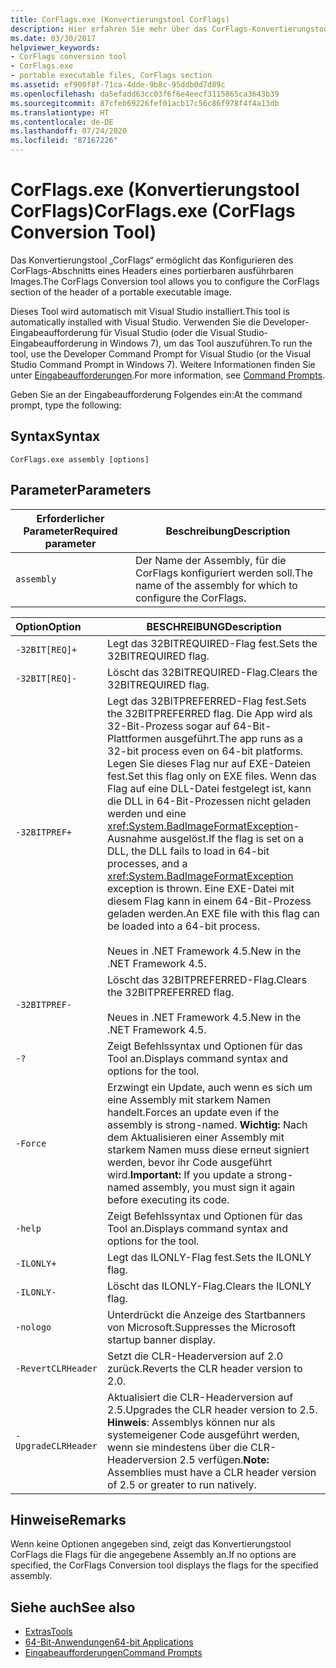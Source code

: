 ```yaml
---
title: CorFlags.exe (Konvertierungstool CorFlags)
description: Hier erfahren Sie mehr über das CorFlags-Konvertierungstool „CorFlags.exe“. Dieses Tool ermöglicht das Konfigurieren des CorFlags-Abschnitts eines portierbaren und ausführbaren Imageheaders.
ms.date: 03/30/2017
helpviewer_keywords:
- CorFlags conversion tool
- CorFlags.exe
- portable executable files, CorFlags section
ms.assetid: ef900f8f-71ca-4dde-9b8c-95ddb0d7d89c
ms.openlocfilehash: da5efadd63cc03f6f6e4eecf3115865ca3643b39
ms.sourcegitcommit: 87cfeb69226fef01acb17c56c86f978f4f4a13db
ms.translationtype: HT
ms.contentlocale: de-DE
ms.lasthandoff: 07/24/2020
ms.locfileid: "87167226"
---
```

# <a name="corflagsexe-corflags-conversion-tool"></a><span data-ttu-id="0b808-104">CorFlags.exe (Konvertierungstool CorFlags)</span><span class="sxs-lookup"><span data-stu-id="0b808-104">CorFlags.exe (CorFlags Conversion Tool)</span></span>
<span data-ttu-id="0b808-105">Das Konvertierungstool „CorFlags“ ermöglicht das Konfigurieren des CorFlags-Abschnitts eines Headers eines portierbaren ausführbaren Images.</span><span class="sxs-lookup"><span data-stu-id="0b808-105">The CorFlags Conversion tool allows you to configure the CorFlags section of the header of a portable executable image.</span></span>  
  
 <span data-ttu-id="0b808-106">Dieses Tool wird automatisch mit Visual Studio installiert.</span><span class="sxs-lookup"><span data-stu-id="0b808-106">This tool is automatically installed with Visual Studio.</span></span> <span data-ttu-id="0b808-107">Verwenden Sie die Developer-Eingabeaufforderung für Visual Studio (oder die Visual Studio-Eingabeaufforderung in Windows 7), um das Tool auszuführen.</span><span class="sxs-lookup"><span data-stu-id="0b808-107">To run the tool, use the Developer Command Prompt for Visual Studio (or the Visual Studio Command Prompt in Windows 7).</span></span> <span data-ttu-id="0b808-108">Weitere Informationen finden Sie unter [Eingabeaufforderungen](developer-command-prompt-for-vs.md).</span><span class="sxs-lookup"><span data-stu-id="0b808-108">For more information, see [Command Prompts](developer-command-prompt-for-vs.md).</span></span>  
  
 <span data-ttu-id="0b808-109">Geben Sie an der Eingabeaufforderung Folgendes ein:</span><span class="sxs-lookup"><span data-stu-id="0b808-109">At the command prompt, type the following:</span></span>  
  
## <a name="syntax"></a><span data-ttu-id="0b808-110">Syntax</span><span class="sxs-lookup"><span data-stu-id="0b808-110">Syntax</span></span>  
  
```console  
CorFlags.exe assembly [options]  
```  
  
## <a name="parameters"></a><span data-ttu-id="0b808-111">Parameter</span><span class="sxs-lookup"><span data-stu-id="0b808-111">Parameters</span></span>  
  
|<span data-ttu-id="0b808-112">Erforderlicher Parameter</span><span class="sxs-lookup"><span data-stu-id="0b808-112">Required parameter</span></span>|<span data-ttu-id="0b808-113">Beschreibung</span><span class="sxs-lookup"><span data-stu-id="0b808-113">Description</span></span>|  
|------------------------|-----------------|  
|`assembly`|<span data-ttu-id="0b808-114">Der Name der Assembly, für die CorFlags konfiguriert werden soll.</span><span class="sxs-lookup"><span data-stu-id="0b808-114">The name of the assembly for which to configure the CorFlags.</span></span>|  
  
|<span data-ttu-id="0b808-115">Option</span><span class="sxs-lookup"><span data-stu-id="0b808-115">Option</span></span>|<span data-ttu-id="0b808-116">BESCHREIBUNG</span><span class="sxs-lookup"><span data-stu-id="0b808-116">Description</span></span>|  
|:------------|-----------------|  
|`-32BIT[REQ]+`|<span data-ttu-id="0b808-117">Legt das 32BITREQUIRED-Flag fest.</span><span class="sxs-lookup"><span data-stu-id="0b808-117">Sets the 32BITREQUIRED flag.</span></span>|  
|`-32BIT[REQ]-`|<span data-ttu-id="0b808-118">Löscht das 32BITREQUIRED-Flag.</span><span class="sxs-lookup"><span data-stu-id="0b808-118">Clears the 32BITREQUIRED flag.</span></span>|  
|`-32BITPREF+`|<span data-ttu-id="0b808-119">Legt das 32BITPREFERRED-Flag fest.</span><span class="sxs-lookup"><span data-stu-id="0b808-119">Sets the 32BITPREFERRED flag.</span></span> <span data-ttu-id="0b808-120">Die App wird als 32-Bit-Prozess sogar auf 64-Bit-Plattformen ausgeführt.</span><span class="sxs-lookup"><span data-stu-id="0b808-120">The app runs as a 32-bit process even on 64-bit platforms.</span></span> <span data-ttu-id="0b808-121">Legen Sie dieses Flag nur auf EXE-Dateien fest.</span><span class="sxs-lookup"><span data-stu-id="0b808-121">Set this flag only on EXE files.</span></span> <span data-ttu-id="0b808-122">Wenn das Flag auf eine DLL-Datei festgelegt ist, kann die DLL in 64-Bit-Prozessen nicht geladen werden und eine <xref:System.BadImageFormatException>-Ausnahme ausgelöst.</span><span class="sxs-lookup"><span data-stu-id="0b808-122">If the flag is set on a DLL, the DLL fails to load in 64-bit processes, and a <xref:System.BadImageFormatException> exception is thrown.</span></span> <span data-ttu-id="0b808-123">Eine EXE-Datei mit diesem Flag kann in einem 64-Bit-Prozess geladen werden.</span><span class="sxs-lookup"><span data-stu-id="0b808-123">An EXE file with this flag can be loaded into a 64-bit process.</span></span><br /><br /> <span data-ttu-id="0b808-124">Neues in .NET Framework 4.5.</span><span class="sxs-lookup"><span data-stu-id="0b808-124">New in the .NET Framework 4.5.</span></span>|  
|`-32BITPREF-`|<span data-ttu-id="0b808-125">Löscht das 32BITPREFERRED-Flag.</span><span class="sxs-lookup"><span data-stu-id="0b808-125">Clears the 32BITPREFERRED flag.</span></span><br /><br /> <span data-ttu-id="0b808-126">Neues in .NET Framework 4.5.</span><span class="sxs-lookup"><span data-stu-id="0b808-126">New in the .NET Framework 4.5.</span></span>|  
|`-?`|<span data-ttu-id="0b808-127">Zeigt Befehlssyntax und Optionen für das Tool an.</span><span class="sxs-lookup"><span data-stu-id="0b808-127">Displays command syntax and options for the tool.</span></span>|  
|`-Force`|<span data-ttu-id="0b808-128">Erzwingt ein Update, auch wenn es sich um eine Assembly mit starkem Namen handelt.</span><span class="sxs-lookup"><span data-stu-id="0b808-128">Forces an update even if the assembly is strong-named.</span></span> <span data-ttu-id="0b808-129">**Wichtig:**  Nach dem Aktualisieren einer Assembly mit starkem Namen muss diese erneut signiert werden, bevor ihr Code ausgeführt wird.</span><span class="sxs-lookup"><span data-stu-id="0b808-129">**Important:**  If you update a strong-named assembly, you must sign it again before executing its code.</span></span>|  
|`-help`|<span data-ttu-id="0b808-130">Zeigt Befehlssyntax und Optionen für das Tool an.</span><span class="sxs-lookup"><span data-stu-id="0b808-130">Displays command syntax and options for the tool.</span></span>|  
|`-ILONLY+`|<span data-ttu-id="0b808-131">Legt das ILONLY-Flag fest.</span><span class="sxs-lookup"><span data-stu-id="0b808-131">Sets the ILONLY flag.</span></span>|  
|`-ILONLY-`|<span data-ttu-id="0b808-132">Löscht das ILONLY-Flag.</span><span class="sxs-lookup"><span data-stu-id="0b808-132">Clears the ILONLY flag.</span></span>|  
|`-nologo`|<span data-ttu-id="0b808-133">Unterdrückt die Anzeige des Startbanners von Microsoft.</span><span class="sxs-lookup"><span data-stu-id="0b808-133">Suppresses the Microsoft startup banner display.</span></span>|  
|`-RevertCLRHeader`|<span data-ttu-id="0b808-134">Setzt die CLR-Headerversion auf 2.0 zurück.</span><span class="sxs-lookup"><span data-stu-id="0b808-134">Reverts the CLR header version to 2.0.</span></span>|  
|`-UpgradeCLRHeader`|<span data-ttu-id="0b808-135">Aktualisiert die CLR-Headerversion auf 2.5.</span><span class="sxs-lookup"><span data-stu-id="0b808-135">Upgrades the CLR header version to 2.5.</span></span> <span data-ttu-id="0b808-136">**Hinweis**:  Assemblys können nur als systemeigener Code ausgeführt werden, wenn sie mindestens über die CLR-Headerversion 2.5 verfügen.</span><span class="sxs-lookup"><span data-stu-id="0b808-136">**Note:**  Assemblies must have a CLR header version of 2.5 or greater to run natively.</span></span>|  
  
## <a name="remarks"></a><span data-ttu-id="0b808-137">Hinweise</span><span class="sxs-lookup"><span data-stu-id="0b808-137">Remarks</span></span>  
 <span data-ttu-id="0b808-138">Wenn keine Optionen angegeben sind, zeigt das Konvertierungstool CorFlags die Flags für die angegebene Assembly an.</span><span class="sxs-lookup"><span data-stu-id="0b808-138">If no options are specified, the CorFlags Conversion tool displays the flags for the specified assembly.</span></span>  
  
## <a name="see-also"></a><span data-ttu-id="0b808-139">Siehe auch</span><span class="sxs-lookup"><span data-stu-id="0b808-139">See also</span></span>

- [<span data-ttu-id="0b808-140">Extras</span><span class="sxs-lookup"><span data-stu-id="0b808-140">Tools</span></span>](index.md)
- [<span data-ttu-id="0b808-141">64-Bit-Anwendungen</span><span class="sxs-lookup"><span data-stu-id="0b808-141">64-bit Applications</span></span>](../64-bit-apps.md)
- [<span data-ttu-id="0b808-142">Eingabeaufforderungen</span><span class="sxs-lookup"><span data-stu-id="0b808-142">Command Prompts</span></span>](developer-command-prompt-for-vs.md)
